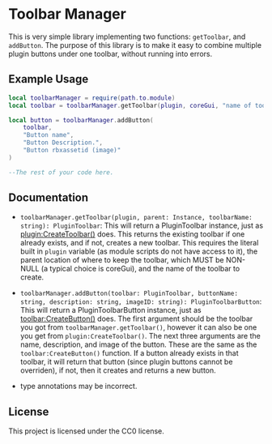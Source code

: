 # Toolbar Manager

This is very simple library implementing two functions: `getToolbar`, and `addButton`. The purpose of this library is to make it easy to combine multiple plugin buttons under one toolbar, without running into errors.

## Example Usage

```lua
local toolbarManager = require(path.to.module)
local toolbar = toolbarManager.getToolbar(plugin, coreGui, "name of toolbar")

local button = toolbarManager.addButton(
	toolbar,
	"Button name", 
	"Button Description.", 
	"Button rbxassetid (image)"
)

--The rest of your code here.

```

## Documentation

- `toolbarManager.getToolbar(plugin, parent: Instance, toolbarName: string): PluginToolbar`: This will return a PluginToolbar instance, just as [plugin:CreateToolbar()](https://create.roblox.com/docs/reference/engine/classes/Plugin#CreateToolbar) does. This returns the existing toolbar if one already exists, and if not, creates a new toolbar. This requires the literal built in `plugin` variable (as module scripts do not have access to it), the parent location of where to keep the toolbar, which MUST be NON-NULL (a typical choice is coreGui), and the name of the toolbar to create.

- `toolbarManager.addButton(toolbar: PluginToolbar, buttonName: string, description: string, imageID: string): PluginToolbarButton`: This will return a PluginToolbarButton instance, just as [toolbar:CreateButton()](https://create.roblox.com/docs/reference/engine/classes/PluginToolbar#CreateButton) does. The first argument should be the toolbar you got from `toolbarManager.getToolbar()`, however it can also be one you get from `plugin:CreateToolbar()`. The next three arguments are the name, description, and image of the button. These are the same as the `toolbar:CreateButton()` function. If a button already exists in that toolbar, it will return that button (since plugin buttons cannot be overriden), if not, then it creates and returns a new button.


* type annotations may be incorrect.

## License

This project is licensed under the CC0 license.
